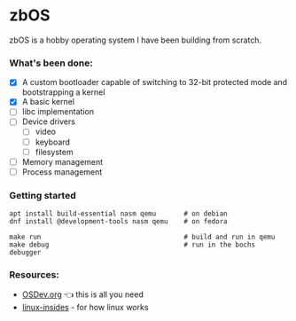 # zbOS

zbOS is a hobby operating system I have been building from scratch.

### What's been done:

- [x] A custom bootloader capable of switching to 32-bit protected mode and bootstrapping a kernel
- [x] A basic kernel
- [ ] libc implementation
- [ ] Device drivers
  - [ ] video
  - [ ] keyboard
  - [ ] filesystem
- [ ] Memory management
- [ ] Process management

### Getting started

    apt install build-essential nasm qemu       # on debian
    dnf install @development-tools nasm qemu    # on fedora

    make run                                    # build and run in qemu
    make debug                                  # run in the bochs debugger

### Resources:

- [OSDev.org](http://wiki.osdev.org) :point_left: this is all you need
- [linux-insides](https://github.com/0xAX/linux-insides) - for how linux works

